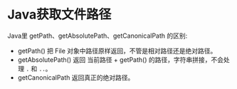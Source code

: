 ---
---
# Java获取文件路径

Java里 getPath、getAbsolutePath、getCanonicalPath 的区别: <br/>
* getPath() 把 File 对象中路径原样返回，不管是相对路径还是绝对路径。
* getAbsolutePath() 返回 当前路径 + getPath() 的路径，字符串拼接，不会处理 `.` 和 `..`。
* getCanonicalPath 返回真正的绝对路径。
